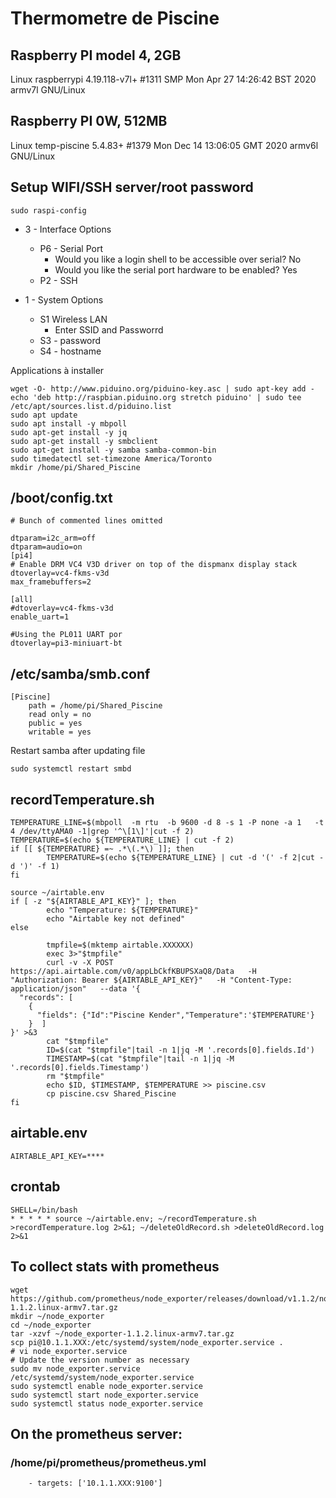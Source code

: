 # Thermometre de Piscine

## Raspberry PI model 4, 2GB 
Linux raspberrypi 4.19.118-v7l+ #1311 SMP Mon Apr 27 14:26:42 BST 2020 armv7l GNU/Linux

## Raspberry PI 0W, 512MB
Linux temp-piscine 5.4.83+ #1379 Mon Dec 14 13:06:05 GMT 2020 armv6l GNU/Linux

## Setup WIFI/SSH server/root password
```
sudo raspi-config
```
* 3 - Interface Options
  * P6 - Serial Port
    * Would you like a login shell to be accessible over serial? No
    * Would you like the serial port hardware to be enabled? Yes
  * P2 - SSH

* 1 - System Options
  * S1 Wireless LAN
    * Enter SSID and Passworrd
  * S3 - password
  * S4 - hostname


Applications à installer
```
wget -O- http://www.piduino.org/piduino-key.asc | sudo apt-key add -
echo 'deb http://raspbian.piduino.org stretch piduino' | sudo tee /etc/apt/sources.list.d/piduino.list
sudo apt update
sudo apt install -y mbpoll
sudo apt-get install -y jq
sudo apt-get install -y smbclient
sudo apt-get install -y samba samba-common-bin
sudo timedatectl set-timezone America/Toronto
mkdir /home/pi/Shared_Piscine
```

## /boot/config.txt
```
# Bunch of commented lines omitted

dtparam=i2c_arm=off
dtparam=audio=on
[pi4]
# Enable DRM VC4 V3D driver on top of the dispmanx display stack
dtoverlay=vc4-fkms-v3d
max_framebuffers=2

[all]
#dtoverlay=vc4-fkms-v3d
enable_uart=1

#Using the PL011 UART por
dtoverlay=pi3-miniuart-bt
```

## /etc/samba/smb.conf
```
[Piscine]
    path = /home/pi/Shared_Piscine
    read only = no
    public = yes
    writable = yes

```
Restart samba after updating file
```
sudo systemctl restart smbd
```

## recordTemperature.sh
```
TEMPERATURE_LINE=$(mbpoll  -m rtu  -b 9600 -d 8 -s 1 -P none -a 1   -t 4 /dev/ttyAMA0 -1|grep '^\[1\]'|cut -f 2)
TEMPERATURE=$(echo ${TEMPERATURE_LINE} | cut -f 2)
if [[ ${TEMPERATURE} =~ .*\(.*\) ]]; then
        TEMPERATURE=$(echo ${TEMPERATURE_LINE} | cut -d '(' -f 2|cut -d ')' -f 1)
fi

source ~/airtable.env
if [ -z "${AIRTABLE_API_KEY}" ]; then
        echo "Temperature: ${TEMPERATURE}"
        echo "Airtable key not defined"
else

        tmpfile=$(mktemp airtable.XXXXXX)
        exec 3>"$tmpfile"
        curl -v -X POST https://api.airtable.com/v0/appLbCkfKBUPSXaQ8/Data   -H "Authorization: Bearer ${AIRTABLE_API_KEY}"   -H "Content-Type: application/json"   --data '{
  "records": [
    {
      "fields": {"Id":"Piscine Kender","Temperature":'$TEMPERATURE'}
    }  ]
}' >&3
        cat "$tmpfile"
        ID=$(cat "$tmpfile"|tail -n 1|jq -M '.records[0].fields.Id')
        TIMESTAMP=$(cat "$tmpfile"|tail -n 1|jq -M '.records[0].fields.Timestamp')
        rm "$tmpfile"
        echo $ID, $TIMESTAMP, $TEMPERATURE >> piscine.csv
        cp piscine.csv Shared_Piscine
fi
```

## airtable.env
```
AIRTABLE_API_KEY=****
```

## crontab
```
SHELL=/bin/bash
* * * * * source ~/airtable.env; ~/recordTemperature.sh >recordTemperature.log 2>&1; ~/deleteOldRecord.sh >deleteOldRecord.log 2>&1
```

## To collect stats with prometheus
```
wget https://github.com/prometheus/node_exporter/releases/download/v1.1.2/node_exporter-1.1.2.linux-armv7.tar.gz
mkdir ~/node_exporter
cd ~/node_exporter
tar -xzvf ~/node_exporter-1.1.2.linux-armv7.tar.gz
scp pi@10.1.1.XXX:/etc/systemd/system/node_exporter.service .
# vi node_exporter.service
# Update the version number as necessary
sudo mv node_exporter.service /etc/systemd/system/node_exporter.service
sudo systemctl enable node_exporter.service
sudo systemctl start node_exporter.service
sudo systemctl status node_exporter.service
```

## On the prometheus server:
### /home/pi/prometheus/prometheus.yml
```
    - targets: ['10.1.1.XXX:9100']
```
